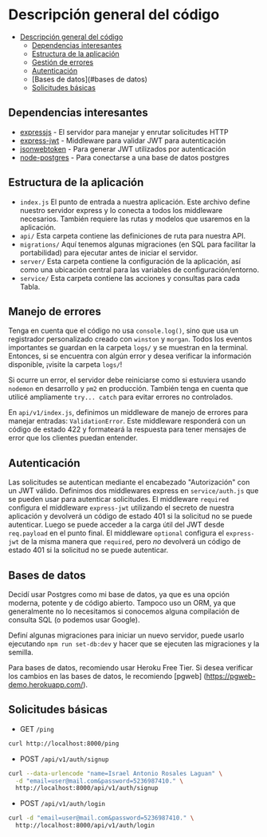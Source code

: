 # Descripción general del código

- [Descripción general del código](#code-overview)
  - [Dependencias interesantes](#dependencias-interesantes)
  - [Estructura de la aplicación](#estructura-de-la-aplicación)
  - [Gestión de errores](#gestión-de-errores)
  - [Autenticación](#autenticación)
  - [Bases de datos](#bases de datos)
  - [Solicitudes básicas](#solicitudes-básicas)

## Dependencias interesantes

- [expressjs](https://github.com/expressjs/express) - El servidor para manejar y enrutar solicitudes HTTP
- [express-jwt](https://github.com/auth0/express-jwt) - Middleware para validar JWT para autenticación
- [jsonwebtoken](https://github.com/auth0/node-jsonwebtoken) - Para generar JWT utilizados por autenticación
- [node-postgres](https://github.com/brianc/node-postgres) - Para conectarse a una base de datos postgres

## Estructura de la aplicación

- `index.js` El punto de entrada a nuestra aplicación. Este archivo define nuestro servidor express y lo conecta a todos los middleware necesarios. También requiere las rutas y modelos que usaremos en la aplicación.
- `api/` Esta carpeta contiene las definiciones de ruta para nuestra API.
- `migrations/` Aquí tenemos algunas migraciones (en SQL para facilitar la portabilidad) para ejecutar antes de iniciar el servidor.
- `server/` Esta carpeta contiene la configuración de la aplicación, así como una ubicación central para las variables de configuración/entorno.
- `service/` Esta carpeta contiene las acciones y consultas para cada Tabla.

## Manejo de errores

Tenga en cuenta que el código no usa `console.log()`, sino que usa un registrador personalizado creado con `winston` y `morgan`. Todos los eventos importantes se guardan en la carpeta `logs/` y se muestran en la terminal. Entonces, si se encuentra con algún error y desea verificar la información disponible, ¡visite la carpeta `logs/`!

Si ocurre un error, el servidor debe reiniciarse como si estuviera usando `nodemon` en desarrollo y `pm2` en producción. También tenga en cuenta que utilicé ampliamente `try... catch` para evitar errores no controlados.

En `api/v1/index.js`, definimos un middleware de manejo de errores para manejar entradas: `ValidationError`. Este middleware responderá con un código de estado 422 y formateará la respuesta para tener mensajes de error que los clientes puedan entender.

## Autenticación

Las solicitudes se autentican mediante el encabezado "Autorización" con un JWT válido. Definimos dos middlewares express en `service/auth.js` que se pueden usar para autenticar solicitudes. El middleware `required` configura el middleware `express-jwt` utilizando el secreto de nuestra aplicación y devolverá un código de estado 401 si la solicitud no se puede autenticar. Luego se puede acceder a la carga útil del JWT desde `req.payload` en el punto final. El middleware `optional` configura el `express-jwt` de la misma manera que `required`, pero *no* devolverá un código de estado 401 si la solicitud no se puede autenticar.

## Bases de datos

Decidí usar Postgres como mi base de datos, ya que es una opción moderna, potente y de código abierto. Tampoco uso un ORM, ya que generalmente no lo necesitamos si conocemos alguna compilación de consulta SQL (o podemos usar Google).

Definí algunas migraciones para iniciar un nuevo servidor, puede usarlo ejecutando `npm run set-db:dev` y hacer que se ejecuten las migraciones y la semilla.

Para bases de datos, recomiendo usar Heroku Free Tier. Si desea verificar los cambios en las bases de datos, le recomiendo [pgweb] (https://pgweb-demo.herokuapp.com/).

## Solicitudes básicas

- GET `/ping`

```sh
curl http://localhost:8000/ping
```

- POST `/api/v1/auth/signup`

```sh
curl --data-urlencode "name=Israel Antonio Rosales Laguan" \
  -d "email=user@mail.com&password=5236987410." \
  http://localhost:8000/api/v1/auth/signup
```

- POST `/api/v1/auth/login`

```sh
curl -d "email=user@mail.com&password=5236987410." \
  http://localhost:8000/api/v1/auth/login
```
